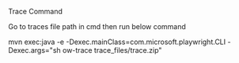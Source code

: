 
Trace Command 

Go to traces file path in cmd then run below command 
 
mvn exec:java -e -Dexec.mainClass=com.microsoft.playwright.CLI -Dexec.args="sh
ow-trace trace_files/trace.zip"

